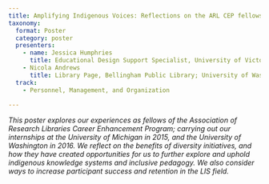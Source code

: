 ```yaml
---
title: Amplifying Indigenous Voices: Reflections on the ARL CEP fellowship
taxonomy:
  format: Poster
  category: poster
  presenters:
    - name: Jessica Humphries
	  title: Educational Design Support Specialist, University of Victoria; University of Washington	
    - Nicola Andrews
	  title: Library Page, Bellingham Public Library; University of Washington 
  track:
    - Personnel, Management, and Organization
	
---
```

_This poster explores our experiences as fellows of the Association of Research Libraries Career Enhancement Program; carrying out our internships at the University of Michigan in 2015, and the University of Washington in 2016.  We reflect on the benefits of diversity initiatives, and how they have created opportunities for us to further explore and uphold indigenous knowledge systems and inclusive pedagogy.  We also consider ways to increase participant success and retention in the LIS field._
